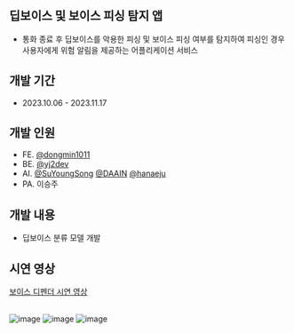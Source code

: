 ## 딥보이스 및 보이스 피싱 탐지 앱
- 통화 종료 후 딥보이스를 악용한 피싱 및 보이스 피싱 여부를 탐지하여 피싱인 경우 사용자에게 위험 알림을 제공하는 어플리케이션 서비스
## 개발 기간
- 2023.10.06 - 2023.11.17
## 개발 인원
- FE. <a href="https://github.com/dongmin1011/voice_defender" target="_blank">@dongmin1011</a>
- BE. <a href="https://github.com/yj2dev/voice_defender" target="_blank">@yj2dev</a>
- AI. <a href="https://github.com/SuYoungSong/voice_defender" target="_blank">@SuYoungSong</a> <a href="https://github.com/DAAIN" target="_blank">@DAAIN</a> [@hanaeju](https://github.com/hanaeju/voice_defender)
- PA. 이승주  
## 개발 내용
- 딥보이스 분류 모델 개발
## 시연 영상
<a href="https://www.youtube.com/watch?v=76D2DsDsIkc">보이스 디펜더 시연 영상</a>
<br/><br/>

![image](https://github.com/yj2dev/voice_defender/assets/72322679/8cd73c63-579e-44e2-a06f-07a72f418ca)
![image](https://github.com/yj2dev/voice_defender/assets/72322679/66dded65-5acd-46e2-942d-2ac12a21b595)
![image](https://github.com/yj2dev/voice_defender/assets/72322679/a14410f5-a1b7-4e03-8b37-1e4856be9056)
